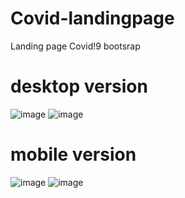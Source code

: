 # Covid-landingpage
Landing page Covid!9 bootsrap



# desktop version
![image](https://user-images.githubusercontent.com/63778922/88542750-1e6af880-d041-11ea-9d6e-47a3caddbb53.png)
![image](https://user-images.githubusercontent.com/63778922/88542836-49554c80-d041-11ea-8fdc-b93541420d14.png)


# mobile version
![image](https://user-images.githubusercontent.com/63778922/88543106-af41d400-d041-11ea-80e6-0d897ab36a7a.png)
![image](https://user-images.githubusercontent.com/63778922/88543235-e1ebcc80-d041-11ea-8223-cf7185c41dbc.png)


